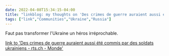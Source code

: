 ```yaml
---
date: 2022-04-08T15:34:15-04:00
title: "linkblog: my thoughts on 'Des crimes de guerre auraient aussi été commis par des soldats ukrainiens - rts.ch - Monde'"
tags: ["link","Communities","Ukraine","Russia"]
---
```

Faut pas transformer l'Ukraine un héros irréprochable.
 
[link to 'Des crimes de guerre auraient aussi été commis par des soldats ukrainiens - rts.ch - Monde'](https://www.rts.ch/info/monde/13004957-des-crimes-de-guerre-auraient-aussi-ete-commis-par-des-soldats-ukrainiens.html?rts_source=rss_t)

